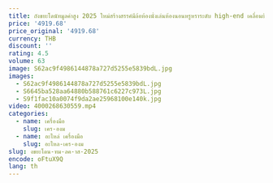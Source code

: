 ```yaml
---
title: ถังขยะโดนัทมูลค่าสูง 2025 ใหม่สร้างสรรค์มีล้อห้องนั่งเล่นห้องนอนหรูหราระดับ high-end เคลื่อนย้ายได้
price: '4919.68'
price_original: '4919.68'
currency: THB
discount: ''
rating: 4.5
volume: 63
image: S62ac9f4986144878a727d5255e5839bdL.jpg
images:
  - S62ac9f4986144878a727d5255e5839bdL.jpg
  - S6645ba528aa64880b588761c6227c973L.jpg
  - S9f1fac10a0074f9da2ae25968100e140k.jpg
video: 4000268630559.mp4
categories:
  - name: เครื่องมือ
    slug: เคร-องม
  - name: อะไหล่ เครื่องมือ
    slug: อะไหล-เคร-องม
slug: งขยะโดน-ทม-ลค-าส-2025
encode: oFtuX9Q
lang: th
---
```

  